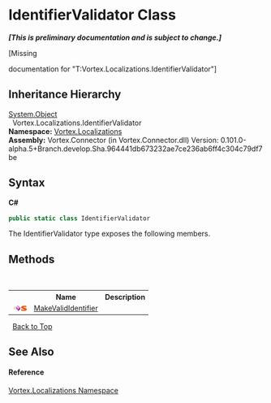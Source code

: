 # IdentifierValidator Class
 _**\[This is preliminary documentation and is subject to change.\]**_

\[Missing <summary> documentation for "T:Vortex.Localizations.IdentifierValidator"\]


## Inheritance Hierarchy
<a href="http://msdn2.microsoft.com/en-us/library/e5kfa45b" target="_blank">System.Object</a><br />&nbsp;&nbsp;Vortex.Localizations.IdentifierValidator<br />
**Namespace:**&nbsp;<a href="N_Vortex_Localizations.md">Vortex.Localizations</a><br />**Assembly:**&nbsp;Vortex.Connector (in Vortex.Connector.dll) Version: 0.101.0-alpha.5+Branch.develop.Sha.964441db673232ae7ce236ab6ff4c304c79df7be

## Syntax

**C#**<br />
``` C#
public static class IdentifierValidator
```

The IdentifierValidator type exposes the following members.


## Methods
&nbsp;<table><tr><th></th><th>Name</th><th>Description</th></tr><tr><td>![Public method](media/pubmethod.gif "Public method")![Static member](media/static.gif "Static member")</td><td><a href="M_Vortex_Localizations_IdentifierValidator_MakeValidIdentifier.md">MakeValidIdentifier</a></td><td /></tr></table>&nbsp;
<a href="#identifiervalidator-class">Back to Top</a>

## See Also


#### Reference
<a href="N_Vortex_Localizations.md">Vortex.Localizations Namespace</a><br />